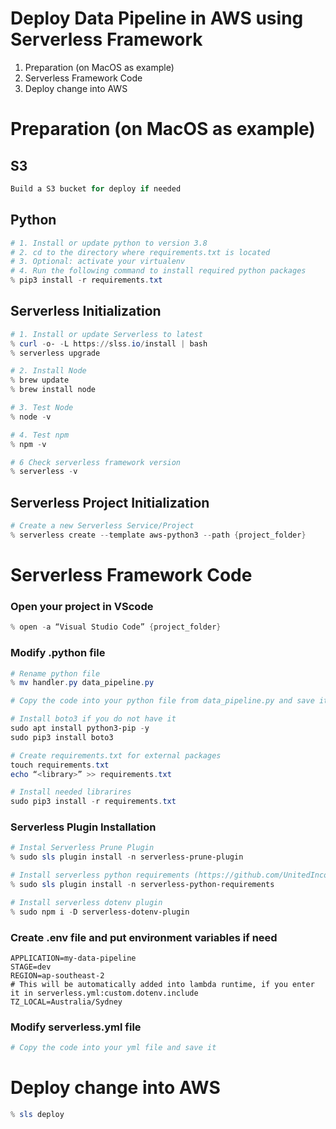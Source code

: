 # Deploy Data Pipeline in AWS using Serverless Framework

1. Preparation (on MacOS as example)
2. Serverless Framework Code
3. Deploy change into AWS

# Preparation (on MacOS as example)
## S3
```powershell
Build a S3 bucket for deploy if needed 
```

## Python

```powershell
# 1. Install or update python to version 3.8
# 2. cd to the directory where requirements.txt is located
# 3. Optional: activate your virtualenv
# 4. Run the following command to install required python packages
% pip3 install -r requirements.txt
```

## Serverless Initialization 

```powershell
# 1. Install or update Serverless to latest
% curl -o- -L https://slss.io/install | bash
% serverless upgrade

# 2. Install Node
% brew update
% brew install node

# 3. Test Node
% node -v

# 4. Test npm
% npm -v

# 6 Check serverless framework version
% serverless -v
```
 ## Serverless Project Initialization
```powershell
# Create a new Serverless Service/Project
% serverless create --template aws-python3 --path {project_folder}
```

# Serverless Framework Code
### Open your project in VScode
```powershell
% open -a “Visual Studio Code” {project_folder}
```
### Modify .python file
```powershell
# Rename python file
% mv handler.py data_pipeline.py

# Copy the code into your python file from data_pipeline.py and save it

# Install boto3 if you do not have it
sudo apt install python3-pip -y
sudo pip3 install boto3

# Create requirements.txt for external packages
touch requirements.txt
echo “<library>” >> requirements.txt

# Install needed librarires
sudo pip3 install -r requirements.txt
```
### Serverless Plugin Installation
```powershell
# Instal Serverless Prune Plugin 
% sudo sls plugin install -n serverless-prune-plugin

# Install serverless python requirements (https://github.com/UnitedIncome/serverless-python-requirements)s
% sudo sls plugin install -n serverless-python-requirements

# Install serverless dotenv plugin
% sudo npm i -D serverless-dotenv-plugin
```

### Create .env file and put environment variables if need
```env
APPLICATION=my-data-pipeline
STAGE=dev
REGION=ap-southeast-2
# This will be automatically added into lambda runtime, if you enter it in serverless.yml:custom.dotenv.include 
TZ_LOCAL=Australia/Sydney
```

### Modify serverless.yml file
```bash
# Copy the code into your yml file and save it
```

# Deploy change into AWS
```powershell
% sls deploy
```